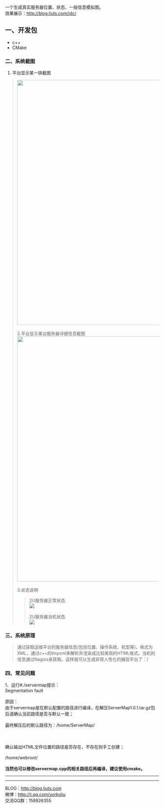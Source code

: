 一个生成真实服务器位置、状态、一般信息模拟图。<br>
效果展示：<a href='http://blog.liuts.com/idc/'><a href='http://blog.liuts.com/idc/'>http://blog.liuts.com/idc/</a></a>

<h2>一、开发包</h2>
<ul><li>c++<br>
</li><li>CMake</li></ul>

<h3>二、系统截图</h3>
<ol><li>平台显示某一排截图<br>
</li></ol><blockquote><img src='http://blog.liuts.com/attachment/201007/1278641825_3347e6a7.png' width='800'><br><br>
2.平台显示某台服务器详细信息截图<br>
<img src='http://blog.liuts.com/attachment/201007/1278641825_48837306.png' width='800'><br><br>
3.状态说明<br>
<blockquote>2U服务器正常状态<br>
<img src='http://blog.liuts.com/attachment/201007/1278641825_7986e83a.gif'><br><br>
2U服务器当机状态<br>
<img src='http://blog.liuts.com/attachment/201007/1278641825_665978e3.gif'><br></blockquote></blockquote>

<h3>三、系统原理</h3>
<blockquote>通过获取运维平台的服务器信息(包括位置、操作系统、机型等)，格式为XML，通过c++的tinyxml来解析并渲染成比较美观的HTML格式。当机的信息通过Nagios来获取。这样就可以生成非常人性化的展现平台了：）</blockquote>

<h3>四、常见问题</h3>
1、运行#./servermap提示：<br>
Segmentation fault<br>
<br>
原因：<br>
由于servermap是在默认配置的路径进行编译，在解压ServerMap1.0.1.tar.gz包后请确认当前路径是否与默认一致；<br>
<br>最终解压后的默认路径为：/home/ServerMap/<br>
<br>
<br><br>确认输出HTML文件位置的路径是否存在，不存在则手工创建；<br>
<br>/home/webroot/<br>
<br>
<b>当然也可以修改servermap.cpp的相关路径后再编译，建议使用cmake。<br>
<hr />
<hr /></b>

BLOG：<a href='http://blog.liuts.com'><a href='http://blog.liuts.com'>http://blog.liuts.com</a></a><br>
微博：<a href='http://t.qq.com/yorkoliu'><a href='http://t.qq.com/yorkoliu'>http://t.qq.com/yorkoliu</a></a><br>
交流QQ群：158926355